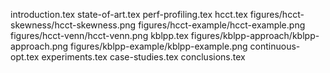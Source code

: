 introduction.tex
state-of-art.tex
perf-profiling.tex
hcct.tex
figures/hcct-skewness/hcct-skewness.png
figures/hcct-example/hcct-example.png
figures/hcct-venn/hcct-venn.png
kblpp.tex
figures/kblpp-approach/kblpp-approach.png
figures/kblpp-example/kblpp-example.png
continuous-opt.tex
experiments.tex
case-studies.tex
conclusions.tex
